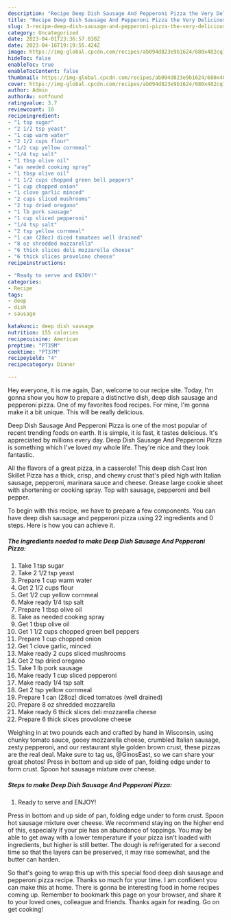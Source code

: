 ```yaml
---
description: "Recipe Deep Dish Sausage And Pepperoni Pizza the Very Delicious"
title: "Recipe Deep Dish Sausage And Pepperoni Pizza the Very Delicious"
slug: 3-recipe-deep-dish-sausage-and-pepperoni-pizza-the-very-delicious
category: Uncategorized
date: 2023-04-01T23:36:57.838Z
date: 2023-04-16T19:19:55.424Z
image: https://img-global.cpcdn.com/recipes/ab094d823e9b1624/680x482cq70/deep-dish-sausage-and-pepperoni-pizza-recipe-main-photo.jpg
hideToc: false
enableToc: true
enableTocContent: false
thumbnail: https://img-global.cpcdn.com/recipes/ab094d823e9b1624/680x482cq70/deep-dish-sausage-and-pepperoni-pizza-recipe-main-photo.jpg
cover: https://img-global.cpcdn.com/recipes/ab094d823e9b1624/680x482cq70/deep-dish-sausage-and-pepperoni-pizza-recipe-main-photo.jpg
author: Admin
authorAv: notfound
ratingvalue: 3.7
reviewcount: 10
recipeingredient:
- "1 tsp sugar"
- "2 1/2 tsp yeast"
- "1 cup warm water"
- "2 1/2 cups flour"
- "1/2 cup yellow cornmeal"
- "1/4 tsp salt"
- "1 tbsp olive oil"
- "as needed cooking spray"
- "1 tbsp olive oil"
- "1 1/2 cups chopped green bell peppers"
- "1 cup chopped onion"
- "1 clove garlic minced"
- "2 cups sliced mushrooms"
- "2 tsp dried oregano"
- "1 lb pork sausage"
- "1 cup sliced pepperoni"
- "1/4 tsp salt"
- "2 tsp yellow cornmeal"
- "1 can (28oz) diced tomatoes well drained"
- "8 oz shredded mozzarella"
- "6 thick slices deli mozzarella cheese"
- "6 thick slices provolone cheese"
recipeinstructions:

- "Ready to serve and ENJOY!"
categories:
- Recipe
tags:
- deep
- dish
- sausage

katakunci: deep dish sausage 
nutrition: 155 calories
recipecuisine: American
preptime: "PT39M"
cooktime: "PT37M"
recipeyield: "4"
recipecategory: Dinner

---
```



Hey everyone, it is me again, Dan, welcome to our recipe site. Today, I'm gonna show you how to prepare a distinctive dish, deep dish sausage and pepperoni pizza. One of my favorites food recipes. For mine, I'm gonna make it a bit unique. This will be really delicious.

Deep Dish Sausage And Pepperoni Pizza is one of the most popular of recent trending foods on earth. It is simple, it is fast, it tastes delicious. It's appreciated by millions every day. Deep Dish Sausage And Pepperoni Pizza is something which I've loved my whole life. They're nice and they look fantastic.

All the flavors of a great pizza, in a casserole! This deep dish Cast Iron Skillet Pizza has a thick, crisp, and chewy crust that&#39;s piled high with Italian sausage, pepperoni, marinara sauce and cheese. Grease large cookie sheet with shortening or cooking spray. Top with sausage, pepperoni and bell pepper.


To begin with this recipe, we have to prepare a few components. You can have deep dish sausage and pepperoni pizza using 22 ingredients and 0 steps. Here is how you can achieve it.

<!--inarticleads1-->

##### The ingredients needed to make Deep Dish Sausage And Pepperoni Pizza:

1. Take 1 tsp sugar
1. Take 2 1/2 tsp yeast
1. Prepare 1 cup warm water
1. Get 2 1/2 cups flour
1. Get 1/2 cup yellow cornmeal
1. Make ready 1/4 tsp salt
1. Prepare 1 tbsp olive oil
1. Take as needed cooking spray
1. Get 1 tbsp olive oil
1. Get 1 1/2 cups chopped green bell peppers
1. Prepare 1 cup chopped onion
1. Get 1 clove garlic, minced
1. Make ready 2 cups sliced mushrooms
1. Get 2 tsp dried oregano
1. Take 1 lb pork sausage
1. Make ready 1 cup sliced pepperoni
1. Make ready 1/4 tsp salt
1. Get 2 tsp yellow cornmeal
1. Prepare 1 can (28oz) diced tomatoes (well drained)
1. Prepare 8 oz shredded mozzarella
1. Make ready 6 thick slices deli mozzarella cheese
1. Prepare 6 thick slices provolone cheese


Weighing in at two pounds each and crafted by hand in Wisconsin, using chunky tomato sauce, gooey mozzarella cheese, crumbled Italian sausage, zesty pepperoni, and our restaurant style golden brown crust, these pizzas are the real deal. Make sure to tag us, @GinosEast, so we can share your great photos! Press in bottom and up side of pan, folding edge under to form crust. Spoon hot sausage mixture over cheese. 

<!--inarticleads2-->

##### Steps to make Deep Dish Sausage And Pepperoni Pizza:


1. Ready to serve and ENJOY!

Press in bottom and up side of pan, folding edge under to form crust. Spoon hot sausage mixture over cheese. We recommend staying on the higher end of this, especially if your pie has an abundance of toppings. You may be able to get away with a lower temperature if your pizza isn&#39;t loaded with ingredients, but higher is still better. The dough is refrigerated for a second time so that the layers can be preserved, it may rise somewhat, and the butter can harden. 

So that's going to wrap this up with this special food deep dish sausage and pepperoni pizza recipe. Thanks so much for your time. I am confident you can make this at home. There is gonna be interesting food in home recipes coming up. Remember to bookmark this page on your browser, and share it to your loved ones, colleague and friends. Thanks again for reading. Go on get cooking!
